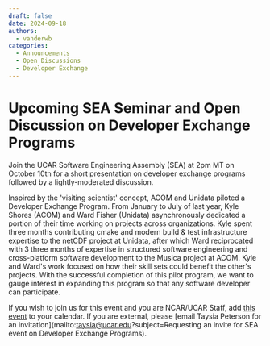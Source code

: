 ```yaml
---
draft: false 
date: 2024-09-18
authors:
  - vanderwb
categories:
  - Announcements
  - Open Discussions
  - Developer Exchange
---
```


# Upcoming SEA Seminar and Open Discussion on Developer Exchange Programs

Join the UCAR Software Engineering Assembly (SEA) at 2pm MT on October 10th for a
short presentation on developer exchange programs followed by a
lightly-moderated discussion.

Inspired by the 'visiting scientist' concept, ACOM and Unidata piloted a
Developer Exchange Program. From January to July of last year, Kyle Shores
(ACOM) and Ward Fisher (Unidata) asynchronously dedicated a portion of their
time working on projects across organizations. Kyle spent three months
contributing cmake and modern build & test infrastructure expertise to the
netCDF project at Unidata, after which Ward reciprocated with 3 three months of
expertise in structured software engineering and cross-platform software
development to the Musica project at ACOM.  Kyle and Ward's work focused on how
their skill sets could benefit the other's projects. With the successful
completion of this pilot program, we want to gauge interest in expanding this
program so that any software developer can participate.

If you wish to join us for this event and you are NCAR/UCAR Staff, add [this
event](https://calendar.google.com/calendar/event?action=TEMPLATE&tmeid=MG9wbW1mb2U2aTlwM2s5NTNyZnRhcHA3c2sgdmFuZGVyd2JAdWNhci5lZHU&tmsrc=vanderwb%40ucar.edu)
to your calendar. If you are external, please [email Taysia Peterson for an
invitation](mailto:taysia@ucar.edu?subject=Requesting an invite for SEA event on Developer Exchange Programs).
